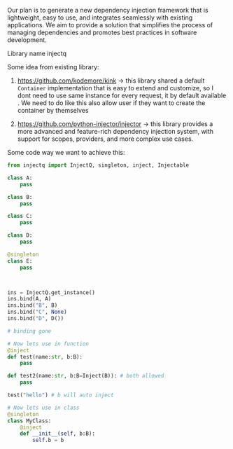 Our plan is to generate a new dependency injection framework that is lightweight, easy to use, and integrates seamlessly with existing applications. We aim to provide a solution that simplifies the process of managing dependencies and promotes best practices in software development.

Library name injectq


Some idea from existing library:
1. https://github.com/kodemore/kink -> this library shared a default `Container` implementation that is easy to extend and customize, so I dont need to use same instance for every request, it by default available
. We need to do like this also allow user if they want to create the container by themselves

2. https://github.com/python-injector/injector -> this library provides a more advanced and feature-rich dependency injection system, with support for scopes, providers, and more complex use cases.

Some code way we want to achieve this:
```python
from injectq import InjectQ, singleton, inject, Injectable

class A:
    pass

class B:
    pass

class C:
    pass

class D:
    pass

@singleton
class E:
    pass



ins = InjectQ.get_instance()
ins.bind(A, A)
ins.bind("B", B)
ins.bind("C", None)
ins.bind("D", D())

# binding gone

# Now lets use in function
@inject
def test(name:str, b:B):
    pass

def test2(name:str, b:B=Inject(B)): # both allowed
    pass

test("hello") # b will auto inject

# Now lets use in class
@singleton
class MyClass:
    @inject
    def __init__(self, b:B):
        self.b = b

